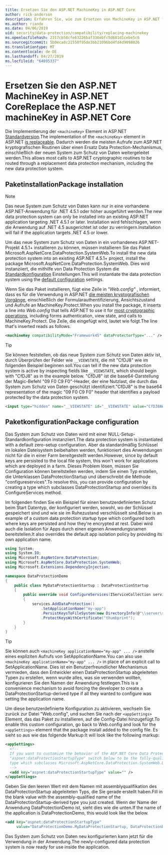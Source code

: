```yaml
---
title: Ersetzen Sie den ASP.NET MachineKey in ASP.NET Core
author: rick-anderson
description: Erfahren Sie, wie zum Ersetzen von MachineKey in ASP.NET für die Verwendung eines Systems, neue und sicherer Daten Schutz zu ermöglichen.
ms.author: riande
ms.date: 04/06/2019
uid: security/data-protection/compatibility/replacing-machinekey
ms.openlocfilehash: 2317cb50cfe63226baf336ebfc5d681d1cebe5c6
ms.sourcegitcommit: 5b0eca8c21550f95de3bb21096bd4fd4d9098026
ms.translationtype: MT
ms.contentlocale: de-DE
ms.lasthandoff: 04/27/2019
ms.locfileid: "64895337"
---
```

# <a name="replace-the-aspnet-machinekey-in-aspnet-core"></a><span data-ttu-id="376a0-103">Ersetzen Sie den ASP.NET MachineKey in ASP.NET Core</span><span class="sxs-lookup"><span data-stu-id="376a0-103">Replace the ASP.NET machineKey in ASP.NET Core</span></span>

<a name="compatibility-replacing-machinekey"></a>

<span data-ttu-id="376a0-104">Die Implementierung der `<machineKey>` Element in ASP.NET [Standardversion](https://blogs.msdn.microsoft.com/webdev/2012/10/23/cryptographic-improvements-in-asp-net-4-5-pt-2/).</span><span class="sxs-lookup"><span data-stu-id="376a0-104">The implementation of the `<machineKey>` element in ASP.NET [is replaceable](https://blogs.msdn.microsoft.com/webdev/2012/10/23/cryptographic-improvements-in-asp-net-4-5-pt-2/).</span></span> <span data-ttu-id="376a0-105">Dadurch werden die meisten Aufrufe zum ASP.NET kryptografischen Routinen über einen Ersatz Data Protection-Mechanismus, einschließlich der neuen System zum Schutz von Daten weitergeleitet werden.</span><span class="sxs-lookup"><span data-stu-id="376a0-105">This allows most calls to ASP.NET cryptographic routines to be routed through a replacement data protection mechanism, including the new data protection system.</span></span>

## <a name="package-installation"></a><span data-ttu-id="376a0-106">Paketinstallation</span><span class="sxs-lookup"><span data-stu-id="376a0-106">Package installation</span></span>

> [!NOTE]
> <span data-ttu-id="376a0-107">Das neue System zum Schutz von Daten kann nur in eine vorhandene ASP.NET-Anwendung für .NET 4.5.1 oder höher ausgeführt werden.</span><span class="sxs-lookup"><span data-stu-id="376a0-107">The new data protection system can only be installed into an existing ASP.NET application targeting .NET 4.5.1 or later.</span></span> <span data-ttu-id="376a0-108">Installation wird fehlschlagen, wenn die Anwendung auf .NET 4.5 ausgerichtet ist oder zu verringern.</span><span class="sxs-lookup"><span data-stu-id="376a0-108">Installation will fail if the application targets .NET 4.5 or lower.</span></span>

<span data-ttu-id="376a0-109">Um das neue System zum Schutz von Daten in ein vorhandenes ASP.NET-Projekt 4.5.1+ installieren zu können, müssen installieren Sie das Paket Microsoft.AspNetCore.DataProtection.SystemWeb.</span><span class="sxs-lookup"><span data-stu-id="376a0-109">To install the new data protection system into an existing ASP.NET 4.5.1+ project, install the package Microsoft.AspNetCore.DataProtection.SystemWeb.</span></span> <span data-ttu-id="376a0-110">Dies wird instanziiert, die mithilfe von Data Protection System die [Standardkonfiguration](xref:security/data-protection/configuration/default-settings) Einstellungen.</span><span class="sxs-lookup"><span data-stu-id="376a0-110">This will instantiate the data protection system using the [default configuration](xref:security/data-protection/configuration/default-settings) settings.</span></span>

<span data-ttu-id="376a0-111">Wenn Sie das Paket installieren, fügt eine Zeile in *"Web.config"* , informiert, dass es für die Verwendung in ASP.NET [die meisten kryptografischen Vorgänge](https://blogs.msdn.microsoft.com/webdev/2012/10/23/cryptographic-improvements-in-asp-net-4-5-pt-2/), einschließlich der Formularauthentifizierung, Ansichtszustand und Aufrufe an MachineKey.Protect.</span><span class="sxs-lookup"><span data-stu-id="376a0-111">When you install the package, it inserts a line into *Web.config* that tells ASP.NET to use it for [most cryptographic operations](https://blogs.msdn.microsoft.com/webdev/2012/10/23/cryptographic-improvements-in-asp-net-4-5-pt-2/), including forms authentication, view state, and calls to MachineKey.Protect.</span></span> <span data-ttu-id="376a0-112">Die Zeile, die eingefügt wird, lautet wie folgt.</span><span class="sxs-lookup"><span data-stu-id="376a0-112">The line that's inserted reads as follows.</span></span>

```xml
<machineKey compatibilityMode="Framework45" dataProtectorType="..." />
```

>[!TIP]
> <span data-ttu-id="376a0-113">Sie können feststellen, ob das neue System zum Schutz von Daten aktiv ist, durch Überprüfen der Felder wie `__VIEWSTATE`, die mit "CfDJ8" wie im folgenden Beispiel beginnen soll.</span><span class="sxs-lookup"><span data-stu-id="376a0-113">You can tell if the new data protection system is active by inspecting fields like `__VIEWSTATE`, which should begin with "CfDJ8" as in the example below.</span></span> <span data-ttu-id="376a0-114">"CfDJ8" ist die base64-Darstellung der Magic-Befehl "09 F0 C9 F0"-Header, der eine Nutzlast, die durch das System zum Schutz von Daten geschützt identifiziert.</span><span class="sxs-lookup"><span data-stu-id="376a0-114">"CfDJ8" is the base64 representation of the magic "09 F0 C9 F0" header that identifies a payload protected by the data protection system.</span></span>

```html
<input type="hidden" name="__VIEWSTATE" id="__VIEWSTATE" value="CfDJ8AWPr2EQPTBGs3L2GCZOpk...">
```

## <a name="package-configuration"></a><span data-ttu-id="376a0-115">Paketkonfiguration</span><span class="sxs-lookup"><span data-stu-id="376a0-115">Package configuration</span></span>

<span data-ttu-id="376a0-116">Das System zum Schutz von Daten wird mit einer NULL-Setup-Standardkonfiguration instanziiert.</span><span class="sxs-lookup"><span data-stu-id="376a0-116">The data protection system is instantiated with a default zero-setup configuration.</span></span> <span data-ttu-id="376a0-117">Aber da standardmäßig Schlüssel im lokalen Dateisystem beibehalten werden, funktioniert dies Anwendungen nicht für die in einer Farm bereitgestellt werden.</span><span class="sxs-lookup"><span data-stu-id="376a0-117">However, since by default keys are persisted to the local file system, this won't work for applications which are deployed in a farm.</span></span> <span data-ttu-id="376a0-118">Dieses Problem lösen, müssen Sie Configuration können bereitstellen werden, indem Sie einen Typ erstellen, die Unterklassen DataProtectionStartup und überschreibt die Methode "configureservices".</span><span class="sxs-lookup"><span data-stu-id="376a0-118">To resolve this, you can provide configuration by creating a type which subclasses DataProtectionStartup and overrides its ConfigureServices method.</span></span>

<span data-ttu-id="376a0-119">Im folgenden finden Sie ein Beispiel für einen benutzerdefinierten Schutz beim Start Datentyp, der konfiguriert werden, sowohl, wo der Schlüssel gespeichert sind und wie sie im Ruhezustand verschlüsselt sind.</span><span class="sxs-lookup"><span data-stu-id="376a0-119">Below is an example of a custom data protection startup type which configured both where keys are persisted and how they're encrypted at rest.</span></span> <span data-ttu-id="376a0-120">Dabei wird auch die Isolation für Apps durch einen eigenen Anwendungsnamen bereitstellen.</span><span class="sxs-lookup"><span data-stu-id="376a0-120">It also overrides the default app isolation policy by providing its own application name.</span></span>

```csharp
using System;
using System.IO;
using Microsoft.AspNetCore.DataProtection;
using Microsoft.AspNetCore.DataProtection.SystemWeb;
using Microsoft.Extensions.DependencyInjection;

namespace DataProtectionDemo
{
    public class MyDataProtectionStartup : DataProtectionStartup
    {
        public override void ConfigureServices(IServiceCollection services)
        {
            services.AddDataProtection()
                .SetApplicationName("my-app")
                .PersistKeysToFileSystem(new DirectoryInfo(@"\\server\share\myapp-keys\"))
                .ProtectKeysWithCertificate("thumbprint");
        }
    }
}
```

>[!TIP]
> <span data-ttu-id="376a0-121">Sie können auch `<machineKey applicationName="my-app" ... />` anstelle eines expliziten Aufrufs von SetApplicationName.</span><span class="sxs-lookup"><span data-stu-id="376a0-121">You can also use `<machineKey applicationName="my-app" ... />` in place of an explicit call to SetApplicationName.</span></span> <span data-ttu-id="376a0-122">Dies ist ein Benutzerfreundlicher Mechanismus vermieden, dass den Entwickler einen DataProtectionStartup abgeleiteten Typen zu erstellen, wenn wurde alles, was sie verwenden wollten, konfigurieren Sie den Namen der Anwendung festlegen.</span><span class="sxs-lookup"><span data-stu-id="376a0-122">This is a convenience mechanism to avoid forcing the developer to create a DataProtectionStartup-derived type if all they wanted to configure was setting the application name.</span></span>

<span data-ttu-id="376a0-123">Um diese benutzerdefinierte Konfiguration zu aktivieren, wechseln Sie zurück zur Datei "Web.config", und suchen Sie nach der `<appSettings>` Element, das das Paket zu installieren, auf die Config-Datei hinzugefügt.</span><span class="sxs-lookup"><span data-stu-id="376a0-123">To enable this custom configuration, go back to Web.config and look for the `<appSettings>` element that the package install added to the config file.</span></span> <span data-ttu-id="376a0-124">Es sieht so aus wie das folgende Markup:</span><span class="sxs-lookup"><span data-stu-id="376a0-124">It will look like the following markup:</span></span>

```xml
<appSettings>
  <!--
  If you want to customize the behavior of the ASP.NET Core Data Protection stack, set the
  "aspnet:dataProtectionStartupType" switch below to be the fully-qualified name of a
  type which subclasses Microsoft.AspNetCore.DataProtection.SystemWeb.DataProtectionStartup.
  -->
  <add key="aspnet:dataProtectionStartupType" value="" />
</appSettings>
```

<span data-ttu-id="376a0-125">Geben Sie den leeren Wert mit dem Namen mit assemblyqualifikation des DataProtectionStartup abgeleiteten Typs, die Sie gerade erstellt haben.</span><span class="sxs-lookup"><span data-stu-id="376a0-125">Fill in the blank value with the assembly-qualified name of the DataProtectionStartup-derived type you just created.</span></span> <span data-ttu-id="376a0-126">Wenn der Name der Anwendung DataProtectionDemo ist, sieht dies wie die unten.</span><span class="sxs-lookup"><span data-stu-id="376a0-126">If the name of the application is DataProtectionDemo, this would look like the below.</span></span>

```xml
<add key="aspnet:dataProtectionStartupType"
     value="DataProtectionDemo.MyDataProtectionStartup, DataProtectionDemo" />
```

<span data-ttu-id="376a0-127">Das System zum Schutz von Daten neu konfigurierten kann jetzt für die Verwendung in der Anwendung.</span><span class="sxs-lookup"><span data-stu-id="376a0-127">The newly-configured data protection system is now ready for use inside the application.</span></span>
